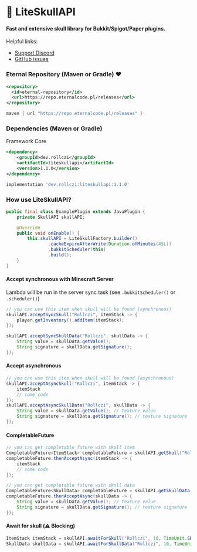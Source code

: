 # 💜 LiteSkullAPI
#### Fast and extensive skull library for Bukkit/Spigot/Paper plugins.
Helpful links:
- [Support Discord](https://discord.gg/6cUhkj6uZJ)
- [GitHub issues](https://github.com/Rollczi/LiteSkullAPI/issues)

### Eternal Repository (Maven or Gradle)  ❤️
```xml
<repository>
  <id>eternal-repository</id>
  <url>https://repo.eternalcode.pl/releases</url>
</repository>
```
```groovy
maven { url "https://repo.eternalcode.pl/releases" }
```
### Dependencies (Maven or Gradle)
Framework Core
```xml
<dependency>
    <groupId>dev.rollczi</groupId>
    <artifactId>liteskullapi</artifactId>
    <version>1.1.0</version>
</dependency>
```
```groovy
implementation 'dev.rollczi:liteskullapi:1.1.0'
```
### How use LiteSkullAPI?
```java
public final class ExamplePlugin extends JavaPlugin {
    private SkullAPI skullAPI;

    @Override
    public void onEnable() {
        this.skullAPI = LiteSkullFactory.builder()
                .cacheExpireAfterWrite(Duration.ofMinutes(45L))
                .bukkitScheduler(this)
                .build();
    }
}
```
#### Accept synchronous with Minecraft Server
Lambda will be run in the server sync task (see `.bukkitScheduler()` or `.scheduler()`)
```java
// you can use this item when skull will be found (synchronous)
skullAPI.acceptSyncSkull("Rollczi", itemStack -> {
    player.getInventory().addItem(itemStack);
});

skullAPI.acceptSyncSkullData("Rollczi", skullData -> {
    String value = skullData.getValue();
    String signature = skullData.getSignature();
});
```
#### Accept asynchronous
```java
// you can use this item when skull will be found (asynchronous)
skullAPI.acceptAsyncSkull("Rollczi", itemStack -> {
    itemStack
    // some code
});
skullAPI.acceptAsyncSkullData("Rollczi", skullData -> {
    String value = skullData.getValue(); // texture value
    String signature = skullData.getSignature(); // texture signature
});
```
#### CompletableFuture
```java
// you can get completable future with skull item
CompletableFuture<ItemStack> completableFuture = skullAPI.getSkull("Rollczi");
completableFuture.thenAcceptAsync(itemStack -> {
    itemStack
    // some code
});

// you can get completable future with skull data
CompletableFuture<SkullData> completableFuture = skullAPI.getSkullData("Rollczi");
completableFuture.thenAcceptAsync(skullData -> {
    String value = skullData.getValue(); // texture value
    String signature = skullData.getSignature(); // texture signature
});
```
#### Await for skull (⚠️ Blocking)
```java
ItemStack itemStack = skullAPI.awaitForSkull("Rollczi", 10, TimeUnit.SECONDS);
SkullData skullData = skullAPI.awaitForSkullData("Rollczi", 10, TimeUnit.SECONDS);
```
